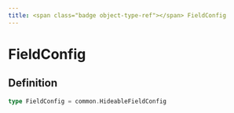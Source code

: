 ```yaml
---
title: <span class="badge object-type-ref"></span> FieldConfig
---
```

# <span class="badge object-type-ref"></span> FieldConfig

## Definition

```go
type FieldConfig = common.HideableFieldConfig
```
